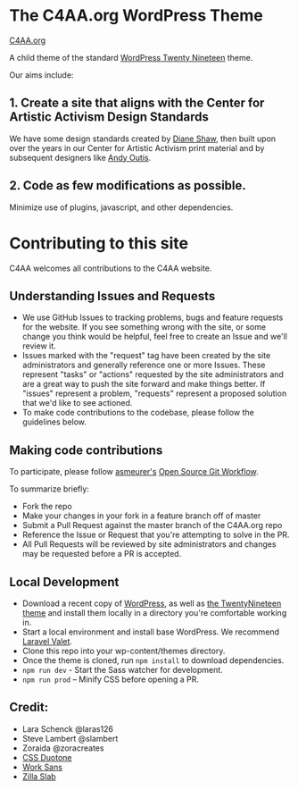# The C4AA.org WordPress Theme

[C4AA.org](https://c4aa.org)

A child theme of the standard [WordPress Twenty Nineteen](https://wordpress.org/themes/twentynineteen/) theme.

Our aims include:

## 1. Create a site that aligns with the Center for Artistic Activism Design Standards

We have some design standards created by [Diane Shaw](https://www.behance.net/dianeshaw), then built upon over the years in our Center for Artistic Activism print material and by subsequent designers like [Andy Outis](https://www.andyoutis.com/).

## 2. Code as few modifications as possible.

Minimize use of plugins, javascript, and other dependencies. 

# Contributing to this site
C4AA welcomes all contributions to the C4AA website. 

## Understanding Issues and Requests
* We use GitHub Issues to tracking problems, bugs and feature requests for the website. If you see something wrong with the site, or some change you think would be helpful, feel free to create an Issue and we'll review it. 
* Issues marked with the "request" tag have been created by the site administrators and generally reference one or more Issues. These represent "tasks" or "actions" requested by the site administrators and are a great way to push the site forward and make things better. If "issues" represent a problem, "requests" represent a proposed solution that we'd like to see actioned. 
* To make code contributions to the codebase, please follow the guidelines below. 

## Making code contributions
To participate, please follow [asmeurer's](https://github.com/asmeurer) [Open Source Git Workflow](https://www.asmeurer.com/git-workflow/).

To summarize briefly:
* Fork the repo
* Make your changes in your fork in a feature branch off of master
* Submit a Pull Request against the master branch of the C4AA.org repo
* Reference the Issue or Request that you're attempting to solve in the PR.
* All Pull Requests will be reviewed by site administrators and changes may be requested before a PR is accepted. 

## Local Development
* Download a recent copy of [WordPress](https://wordpress.org/), as well as [the TwentyNineteen theme](https://wordpress.org/themes/twentynineteen/) and install them locally in a directory you're comfortable working in. 
* Start a local environment and install base WordPress. We recommend [Laravel Valet](https://laravel.com/docs/10.x/valet).
* Clone this repo into your wp-content/themes directory. 
* Once the theme is cloned, run `npm install` to download dependencies.
* `npm run dev` - Start the Sass watcher for development.
* `npm run prod` – Minify CSS before opening a PR.

## Credit:

- Lara Schenck @laras126
- Steve Lambert @slambert
- Zoraida @zoracreates
- [CSS Duotone](https://cssduotone.com/)
- [Work Sans](https://fonts.google.com/specimen/Work+Sans)
- [Zilla Slab](https://fonts.google.com/specimen/Zilla+Slab)
